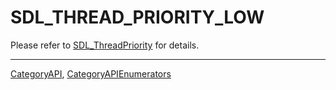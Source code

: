 # SDL_THREAD_PRIORITY_LOW

Please refer to [SDL_ThreadPriority](SDL_ThreadPriority) for details.

----
[CategoryAPI](CategoryAPI), [CategoryAPIEnumerators](CategoryAPIEnumerators)

